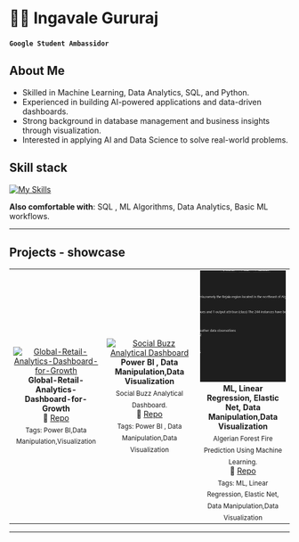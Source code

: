 <!--
Credits and references used in this README:

1) Layout ideas and section inspiration:
   https://github.com/abhisheknaiidu/awesome-github-profile-readme?tab=readme-ov-file#descriptive-

2) Skill icons (SVG badges):
   https://github.com/tandpfun/skill-icons?tab=readme-ov-file#icons-list

3) GitHub stats card:
   https://github.com/anuraghazra/github-readme-stats
-->

# 👩‍💻 Ingavale Gururaj 
**`Google Student Ambassidor`** 

## About Me
- Skilled in Machine Learning, Data Analytics, SQL, and Python.
- Experienced in building AI-powered applications and data-driven dashboards.
- Strong background in database management and business insights through visualization.
- Interested in applying AI and Data Science to solve real-world problems.

## Skill stack
<!-- Skill icons provided by skill-icons. Full icon list and names:
     https://github.com/tandpfun/skill-icons?tab=readme-ov-file#icons-list -->
[![My Skills](https://skillicons.dev/icons?i=python,git,github,html,css,opencv,sqlite,mysql,anaconda,arduino,c,sklearn,c++,=light)](https://skillicons.dev)

**Also comfortable with**: SQL , ML Algorithms, Data Analytics, Basic ML workflows.


---

## Projects - showcase

<table>
  <tr>
    <td align="center" width="33%">
      <a href="https://github.com/GururajIngavale/Global-Retail-Analytics-Dashboard-for-Growth.git">
        <img src="https://github.com/GururajIngavale/Global-Retail-Analytics-Dashboard-for-Growth/blob/main/Screenshot%202025-09-04%20230057.png"
             alt="Global-Retail-Analytics-Dashboard-for-Growth"
             style="width:100%; height:200px; object-fit:cover;"/>
      </a>
      <br/>
      <b>Global-Retail-Analytics-Dashboard-for-Growth</b><br/>
<!--       <sub>Built an LLM-powered chatbot that answers domain-specific questions in real time.</sub><br/> -->
      🔗 <a href="https://github.com/GururajIngavale/Global-Retail-Analytics-Dashboard-for-Growth.git">Repo</a>
      <br/>
      <sub>Tags: Power BI,Data Manipulation,Visualization</sub>
    </td>
    <td align="center" width="33%">
      <a href="https://github.com/GururajIngavale/Social-Buzz.git">
        <img src="https://github.com/GururajIngavale/Social-Buzz/blob/main/Screenshot%202025-09-04%20173019.png"
             alt="Social Buzz Analytical Dashboard"
             style="width:100%; height:200px; object-fit:cover;"/>
      </a>
      <br/>
      <b>Power BI , Data Manipulation,Data Visualization </b><br/>
      <sub>Social Buzz Analytical Dashboard.</sub><br/>
      🔗 <a href="https://github.com/GururajIngavale/Social-Buzz.git">Repo</a>
      <br/>
      <sub>Tags: Power BI , Data Manipulation,Data Visualization</sub>
    </td>

   <td align="center" width="33%">
      <a href="https://github.com/GururajIngavale/Predicting-Forest-Fires-in-Algeria-with-Machine-Learning">
        <img src="https://github.com/GururajIngavale/Predicting-Forest-Fires-in-Algeria-with-Machine-Learning/blob/main/Screenshot%202025-10-01%20224103.png"
             alt="Algerian Forest Fire Prediction Using Machine Learning"
             style="width:100%; height:200px; object-fit:cover;"/>
      </a>
      <br/>
      <b>ML, Linear Regression, Elastic Net, Data Manipulation,Data Visualization </b><br/>
      <sub>Algerian Forest Fire Prediction Using Machine Learning.</sub><br/>
      🔗 <a href="https://github.com/GururajIngavale/Predicting-Forest-Fires-in-Algeria-with-Machine-Learning">Repo</a>
      <br/>
      <sub>Tags: ML, Linear Regression, Elastic Net, Data Manipulation,Data Visualization </sub>
    </td>
    
<!--     <td align="center" width="33%">
      <a href="https://github.com/maximus-soares/Projects/blob/main/Networking/1%20Build%20a%20VPC.md">
        <img src="https://camo.githubusercontent.com/6b6af843159b1de02c9a7ae1908b05a29b1c2383077f1c3d38a08ac7889c81bd/687474703a2f2f6c6561726e2e6e657874776f726b2e6f72672f68617070795f6d61726f6f6e5f6a6f6c6c795f7265645f63757272616e742f75706c6f6164732f6177732d6e6574776f726b732d7670635f3266616366393237"
             alt="VPC Networking Project"
             style="width:100%; height:200px; object-fit:cover;"/>
      </a>
      <br/>
      <b>Secure AWS VPC</b><br/>
      <sub>Designed and deployed a custom VPC with public/private subnets and routing.</sub><br/>
      🔗 <a href="https://github.com/maximus-soares/Projects/blob/main/Networking/1%20Build%20a%20VPC.md">Repo</a>
      <br/>
      <sub>Tags: Networking, AWS, Security</sub>
    </td> -->
  </tr>
</table>

---

<!-- ## Stats >
 <!-- Stats card by anuraghazra/github-readme-stats
      Customization guide:
     - Hide private contributions: &count_private=true|false
     - Theme list: ?theme=gruvbox,radical,tokyonight,onedark,dracula etc.
     - Show icons: &show_icons=true
     Docs: https://github.com/anuraghazra/github-readme-stats -->
 <!-- ![Maximus' GitHub stats](https://github-readme-stats.vercel.app/api?username=maximus-soares&show_icons=true&theme=gruvbox) >

---

## Links
<!-- Section layout inspired by Awesome GitHub Profile README "Descriptive" patterns:
     https://github.com/abhisheknaiidu/awesome-github-profile-readme?tab=readme-ov-file#descriptive- -->
<!-- - [**Portfolio**](https://learn.nextwork.org/happy_maroon_jolly_red_currant/portfolio)
- [**Contact**](mailto:maximus@nextwork.org)

<a href="https://www.linkedin.com/in/maximus-soares/" target="blank">
  <img src="https://skillicons.dev/icons?i=linkedin" alt="LinkedIn" />
</a>
<a href="https://www.instagram.com/mmaximus.soares/" target="blank">
  <img src="https://skillicons.dev/icons?i=instagram" alt="Instagram" />
</a> -->

<!-- Optional: fun GIF. Consider replacing with contribution streak or removing for a tighter, more professional finish. -->
<!-- ![image](https://media.giphy.com/media/v1.Y2lkPTc5MGI3NjExdXh2ZzdlYWZndHl2dWcyb2RveHlpYzhsand5YmRmaHRwdXhlcGZhZyZlcD12MV9naWZzX3RyZW5kaW5nJmN0PWc/l3q2wJsC23ikJg9xe/giphy.gif) -->
